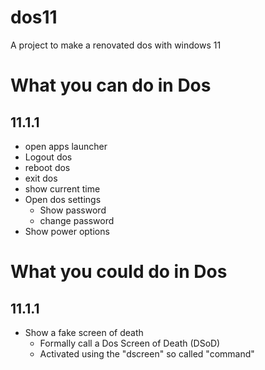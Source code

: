 # dos11
A project to make a renovated dos with windows 11

# What you can do in Dos
## 11.1.1
- open apps launcher
- Logout dos
- reboot dos
- exit dos
- show current time
- Open dos settings
  - Show password
  - change password
- Show power options

# What you could do in Dos
## 11.1.1
- Show a fake screen of death
  - Formally call a Dos Screen of Death (DSoD)
  - Activated using the "dscreen" so called "command"
